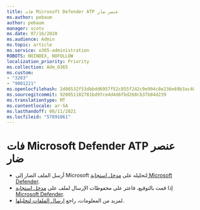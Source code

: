 ```yaml
---
title: فات Microsoft Defender ATP عنصر ضار
ms.author: pebaum
author: pebaum
manager: scotv
ms.date: 07/16/2020
ms.audience: Admin
ms.topic: article
ms.service: o365-administration
ROBOTS: NOINDEX, NOFOLLOW
localization_priority: Priority
ms.collection: Adm_O365
ms.custom:
- "3203"
- "9001221"
ms.openlocfilehash: 2d86532f53dbbdd6957f52c855f242c9e994c8e236e69b3ac40800e4bce97d85
ms.sourcegitcommit: 920051182781bd97ce4d4d6fbd268cb37b84d239
ms.translationtype: MT
ms.contentlocale: ar-SA
ms.lasthandoff: 08/11/2021
ms.locfileid: "57891061"
---
```

# <a name="microsoft-defender-atp-missed-a-malicious-item"></a>فات Microsoft Defender ATP عنصر ضار

- أرسل الملف الضار إلى Microsoft لتحليله على [مدخل استجابة Microsoft Defender](https://www.microsoft.com/wdsi/filesubmission/). 
- إذا قمت بالتوقيع، فاعثر على محفوظات الإرسال لملف على [مدخل استجابة Microsoft Defender](https://www.microsoft.com/wdsi/submissionhistory).
- لمزيد من المعلومات، راجع [إرسال الملفات لتحليلها](https://docs.microsoft.com/windows/security/threat-protection/intelligence/submission-guide).